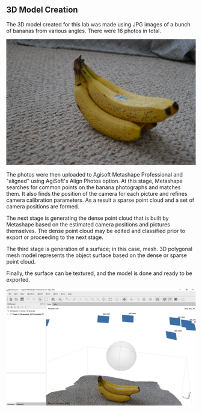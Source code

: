 ## 3D Model Creation
The 3D model created for this lab was made using JPG images of a bunch of bananas from various angles. There were 16 photos in total. 

![bananas](img/bananas.jpg)

The photos were then uploaded to Agisoft Metashape Professional and "aligned" using AgiSoft's Align Photos option. At this stage, Metashape searches for common points on the banana photographs and matches them. It also finds the position of the camera for each picture and refines camera calibration parameters. As a result a sparse point cloud and a set of camera positions are formed.


The next stage is generating the dense point cloud that is built by Metashape based on the estimated camera
positions and pictures themselves. The dense point cloud may be edited and classified prior to export or
proceeding to the next stage.


The third stage is generation of a surface; in this case, mesh. 3D polygonal mesh model represents
the object surface based on the dense or sparse point cloud. 

Finally, the surface can be textured, and the model is done and ready to be exported. 

![3DModel1](img/3DModel1.JPG)
